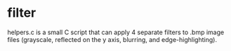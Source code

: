# filter

helpers.c is a small C script that can apply 4 separate filters to .bmp image files (grayscale, reflected on the y axis, blurring, and edge-highlighting).
